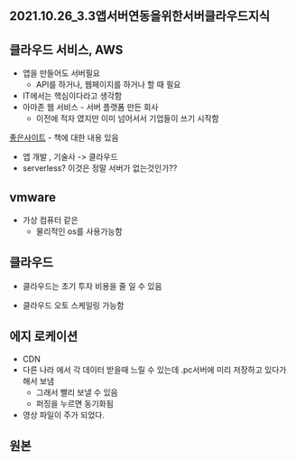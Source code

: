 ## 2021.10.26_3.3앱서버연동을위한서버클라우드지식

## 클라우드 서비스, AWS

- 앱을 만들어도 서버필요
  - API를 하거나, 웹페이지를 하거나 할 때 필요
- IT에서는 핵심이다라고 생각함
- 아마존 웹 서비스 - 서버 플랫폼 만든 회사
  - 이전에 적자 였지만 이미 넘어서서 기업들이 쓰기 시작함

[좋은사이트](http://www.pyrasis.com) - 책에 대한 내용 있음

- 앱 개발 , 기술사 -> 클라우드
- serverless? 이것은 정말 서버가 없는것인가??

## vmware

- 가상 컴퓨터 같은
  - 물리적인 os를 사용가능함

## 클라우드

- 클라우드는 초기 투자 비용을 줄 일 수 있음

- 클라우드 오토 스케일링 가능함

## 에지 로케이션

- CDN
- 다른 나라 에서 각 데이터 받을때 느릴 수 있는데 .pc서버에 미리 저장하고 있다가 해서 보냄
  - 그래서 빨리 보낼 수 있음
  - 퍼징을 누르면 동기화됨 
- 영상 파일이 주가 되었다.

## 원본

